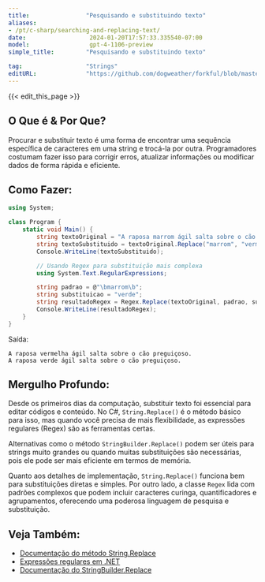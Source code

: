```yaml
---
title:                "Pesquisando e substituindo texto"
aliases:
- /pt/c-sharp/searching-and-replacing-text/
date:                  2024-01-20T17:57:33.335540-07:00
model:                 gpt-4-1106-preview
simple_title:         "Pesquisando e substituindo texto"

tag:                  "Strings"
editURL:              "https://github.com/dogweather/forkful/blob/master/content/pt/c-sharp/searching-and-replacing-text.md"
---
```


{{< edit_this_page >}}

## O Que é & Por Que?
Procurar e substituir texto é uma forma de encontrar uma sequência específica de caracteres em uma string e trocá-la por outra. Programadores costumam fazer isso para corrigir erros, atualizar informações ou modificar dados de forma rápida e eficiente.

## Como Fazer:
```C#
using System;

class Program {
    static void Main() {
        string textoOriginal = "A raposa marrom ágil salta sobre o cão preguiçoso.";
        string textoSubstituido = textoOriginal.Replace("marrom", "vermelha");
        Console.WriteLine(textoSubstituido);

        // Usando Regex para substituição mais complexa
        using System.Text.RegularExpressions;

        string padrao = @"\bmarrom\b";
        string substituicao = "verde";
        string resultadoRegex = Regex.Replace(textoOriginal, padrao, substituicao);
        Console.WriteLine(resultadoRegex);
    }
}
```
Saída:
```
A raposa vermelha ágil salta sobre o cão preguiçoso.
A raposa verde ágil salta sobre o cão preguiçoso.
```

## Mergulho Profundo:
Desde os primeiros dias da computação, substituir texto foi essencial para editar códigos e conteúdo. No C#, `String.Replace()` é o método básico para isso, mas quando você precisa de mais flexibilidade, as expressões regulares (Regex) são as ferramentas certas. 

Alternativas como o método `StringBuilder.Replace()` podem ser úteis para strings muito grandes ou quando muitas substituições são necessárias, pois ele pode ser mais eficiente em termos de memória.

Quanto aos detalhes de implementação, `String.Replace()` funciona bem para substituições diretas e simples. Por outro lado, a classe `Regex` lida com padrões complexos que podem incluir caracteres curinga, quantificadores e agrupamentos, oferecendo uma poderosa linguagem de pesquisa e substituição.

## Veja Também:
- [Documentação do método String.Replace](https://docs.microsoft.com/pt-br/dotnet/api/system.string.replace?view=net-7.0)
- [Expressões regulares em .NET](https://docs.microsoft.com/pt-br/dotnet/standard/base-types/regular-expressions)
- [Documentação do StringBuilder.Replace](https://docs.microsoft.com/pt-br/dotnet/api/system.text.stringbuilder.replace?view=net-7.0)
